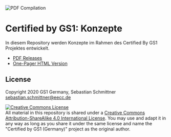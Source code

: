 ![PDF Compilation](https://github.com/gs1-germany-innolab/CertifiedByGS1-Konzepte/workflows/PDF%20Compilation/badge.svg)

# Certified by GS1: Konzepte

In diesem Repository werden Konzepte im Rahmen des Certified By GS1 Projektes entwickelt.

- [PDF Releases](https://gs1-germany-innolab.github.io/CertifiedByGS1-Konzepte//releases)
- [One-Pager HTML Version](https://gs1-germany-innolab.github.io/CertifiedByGS1-Konzepte/)



## License

Copyright 2020 GS1 Germany, Sebastian Schmittner <sebastian.schmittner@eecc.de>

<a rel="license" href="http://creativecommons.org/licenses/by-sa/4.0/"><img alt="Creative Commons License" style="border-width:0" src="https://i.creativecommons.org/l/by-sa/4.0/88x31.png" /></a><br />All material in this repository is shared under a <a rel="license" href="http://creativecommons.org/licenses/by-sa/4.0/">Creative Commons Attribution-ShareAlike 4.0 International License</a>. You may use and adapt it in any way as long as you share it under the same license and name the "Certified by GS1 (Germany)" project as the original author.
